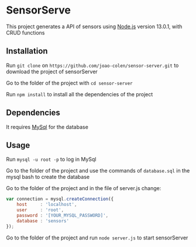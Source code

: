 # SensorServe

This project generates a API of sensors using [Node.js](https://nodejs.org/en/) version 13.0.1, with CRUD functions

## Installation

Run `git clone` on `https://github.com/joao-colen/sensor-server.git` to download the project of sensorServer

Go to the folder of the project with `cd sensor-server`

Run `npm install` to install all the dependencies of the project

## Dependencies

It requires [MySql](https://www.mysql.com/) for the database

## Usage

Run `mysql -u root -p` to log in MySql

Go to the folder of the project and use the commands of `database.sql` in the mysql bash to create the database

Go to the folder of the project and in the file of server.js change:
```javascript
var connection = mysql.createConnection({
    host     : 'localhost',
    user     : 'root',
    password : '[YOUR_MYSQL_PASSWORD]',
    database : 'sensors'
});
```

Go to the folder of the project and run `node server.js` to start sensorServer